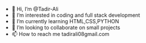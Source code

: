 - 👋 Hi, I’m @Tadir-Ali
- 👀 I’m interested in coding and full stack development
- 🌱 I’m currently learning HTML,CSS,PYTHON
- 💞️ I’m looking to collaborate on small projects
- 📫 How to reach me tadirali08gmail.com

<!---
Tadir-Ali/Tadir-Ali is a ✨ special ✨ repository because its `README.md` (this file) appears on your GitHub profile.
You can click the Preview link to take a look at your changes.
--->
